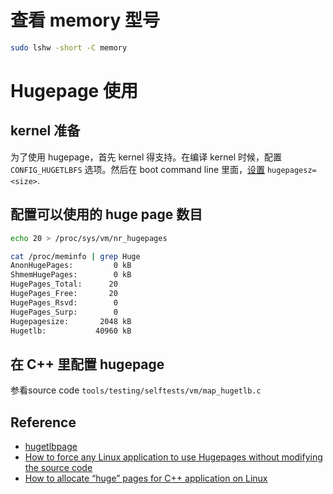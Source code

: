 # 查看 memory 型号

```bash
sudo lshw -short -C memory
```

# Hugepage 使用

## kernel 准备
为了使用 hugepage，首先 kernel 得支持。在编译 kernel 时候，配置 `CONFIG_HUGETLBFS` 选项。然后在 boot command line 里面，[设置](http://www.cyberciti.biz/tips/10-boot-time-parameters-you-should-know-about-the-linux-kernel.html) `hugepagesz=<size>`.

## 配置可以使用的 huge page 数目

```bash
echo 20 > /proc/sys/vm/nr_hugepages

cat /proc/meminfo | grep Huge
AnonHugePages:         0 kB
ShmemHugePages:        0 kB
HugePages_Total:      20
HugePages_Free:       20
HugePages_Rsvd:        0
HugePages_Surp:        0
Hugepagesize:       2048 kB
Hugetlb:           40960 kB
```

## 在 C++ 里配置 hugepage

参看source code `tools/testing/selftests/vm/map_hugetlb.c`

## Reference
* [hugetlbpage](https://www.kernel.org/doc/Documentation/vm/hugetlbpage.txt)
* [How to force any Linux application to use Hugepages without modifying the source code](https://paolozaino.wordpress.com/2016/10/02/how-to-force-any-linux-application-to-use-hugepages-without-modifying-the-source-code/)
* [How to allocate “huge” pages for C++ application on Linux](https://stackoverflow.com/questions/32652833/how-to-allocate-huge-pages-for-c-application-on-linux)

